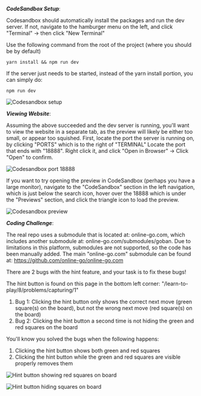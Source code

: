 ***CodeSandbox Setup***:

Codesandbox should automatically install the packages and run the dev server.  If not, navigate to the hamburger menu on the left, and click "Terminal" -> then click "New Terminal"

Use the following command from the root of the project (where you should be by default)

```
yarn install && npm run dev
```

If the server just needs to be started, instead of the yarn install portion, you can simply do:

```
npm run dev
```

![Codesandbox setup](https://res.cloudinary.com/dxq77puhi/image/upload/v1748840199/Codesandbox_terminal_navigation_6_1_2025_fyccxv.png)

***Viewing Website***:

Assuming the above succeeded and the dev server is running, you'll want to view the website in a separate tab, as the preview will likely be either too small, or appear too squished.  First, locate the port the server is running on, by clicking "PORTS" which is to the right of "TERMINAL" Locate the port that ends with "18888".  Right click it, and click "Open in Browser" -> Click "Open" to confirm.

![Codesandbox port 18888](https://res.cloudinary.com/dxq77puhi/image/upload/v1748892742/18888_port_11xdev_codesandbox_annotation_6_2_2025_xilnrp.png)

If you want to try opening the preview in CodeSandbox (perhaps you have a large monitor), navigate to the "CodeSandbox" section in the left navigation, which is just below the search icon, hover over the 18888 which is under the "Previews" section, and click the triangle icon to load the preview.

![Codesandbox preview](https://res.cloudinary.com/dxq77puhi/image/upload/v1748892947/Codesandbox_18888_preview_annotation_6_2_2025_jlkur4.png)

***Coding Challenge***:

The real repo uses a submodule that is located at: online-go.com, which includes another submodule at: online-go.com/submodules/goban. Due to limitations in this platform, submodules are not supported, so the code has been manually added. The main "online-go.com" submodule can be found at: https://github.com/online-go/online-go.com

There are 2 bugs with the hint feature, and your task is to fix these bugs!

The hint button is found on this page in the bottom left corner: "/learn-to-play/8/problems/capturing/1"

1. Bug 1: Clicking the hint button only shows the correct next move (green square(s) on the board), but not the wrong next move (red square(s) on the board)
2. Bug 2: Clicking the hint button a second time is not hiding the green and red squares on the board

You'll know you solved the bugs when the following happens:

1. Clicking the hint button shows both green and red squares
2. Clicking the hint button while the green and red squares are visible properly removes them

![Hint button showing red squares on board](https://res.cloudinary.com/dxq77puhi/image/upload/v1748834595/Hint_button_annotation_describing_red_square_showing_up_as_well_5_31_2025_dnulog.png)

![Hint button hiding squares on board](https://res.cloudinary.com/dxq77puhi/image/upload/v1748834686/Hint_button_annotation_hiding_squares_on_board_5_31_2025_nbm8m0.png)